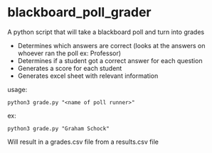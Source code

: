 # blackboard_poll_grader
A python script that will take a blackboard poll and turn into grades


- Determines which answers are correct (looks at the answers on whoever ran the poll ex: Professor)
- Determines if a student got a correct answer for each question
- Generates a score for each student
- Generates excel sheet with relevant information

usage:
```
python3 grade.py "<name of poll runner>"
```

ex:
```
python3 grade.py "Graham Schock"
```
Will result in a grades.csv file from a results.csv file

